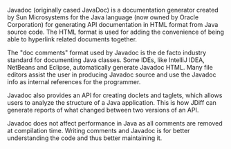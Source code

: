 Javadoc (originally cased JavaDoc) is a documentation generator created by Sun Microsystems for the Java language (now owned by Oracle Corporation) for generating API documentation in HTML format from Java source code. The HTML format is used for adding the convenience of being able to hyperlink related documents together.

The "doc comments" format used by Javadoc is the de facto industry standard for documenting Java classes. Some IDEs, like IntelliJ IDEA, NetBeans and Eclipse, automatically generate Javadoc HTML. Many file editors assist the user in producing Javadoc source and use the Javadoc info as internal references for the programmer.

Javadoc also provides an API for creating doclets and taglets, which allows users to analyze the structure of a Java application. This is how JDiff can generate reports of what changed between two versions of an API.

Javadoc does not affect performance in Java as all comments are removed at compilation time. Writing comments and Javadoc is for better understanding the code and thus better maintaining it. 

